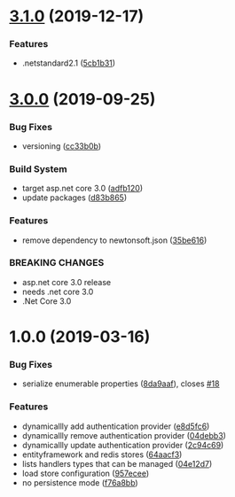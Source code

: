 # [3.1.0](https://github.com/aguacongas/DymamicAuthProviders/compare/3.0.0...3.1.0) (2019-12-17)


### Features

* .netstandard2.1 ([5cb1b31](https://github.com/aguacongas/DymamicAuthProviders/commit/5cb1b31d91acca41ec4941b487263a955a16b84d))

# [3.0.0](https://github.com/aguacongas/DymamicAuthProviders/compare/2.0.0...3.0.0) (2019-09-25)


### Bug Fixes

* versioning ([cc33b0b](https://github.com/aguacongas/DymamicAuthProviders/commit/cc33b0b))


### Build System

* target asp.net core 3.0 ([adfb120](https://github.com/aguacongas/DymamicAuthProviders/commit/adfb120))
* update packages ([d83b865](https://github.com/aguacongas/DymamicAuthProviders/commit/d83b865))


### Features

* remove dependency to newtonsoft.json ([35be616](https://github.com/aguacongas/DymamicAuthProviders/commit/35be616))


### BREAKING CHANGES

* asp.net core 3.0 release
* needs .net core 3.0
* .Net Core 3.0

# 1.0.0 (2019-03-16)


### Bug Fixes

* serialize enumerable properties ([8da9aaf](https://github.com/aguacongas/DymamicAuthProviders/commit/8da9aaf)), closes [#18](https://github.com/aguacongas/DymamicAuthProviders/issues/18)


### Features

* dynamicallly add authentication provider ([e8d5fc6](https://github.com/aguacongas/DymamicAuthProviders/commit/e8d5fc6))
* dynamicallly remove authentication provider ([04debb3](https://github.com/aguacongas/DymamicAuthProviders/commit/04debb3))
* dynamicallly update authentication provider ([2c94c69](https://github.com/aguacongas/DymamicAuthProviders/commit/2c94c69))
* entityframework and redis stores ([64aacf3](https://github.com/aguacongas/DymamicAuthProviders/commit/64aacf3))
* lists handlers types that can be managed ([04e12d7](https://github.com/aguacongas/DymamicAuthProviders/commit/04e12d7))
* load store configuration ([957ecee](https://github.com/aguacongas/DymamicAuthProviders/commit/957ecee))
* no persistence mode ([f76a8bb](https://github.com/aguacongas/DymamicAuthProviders/commit/f76a8bb))
